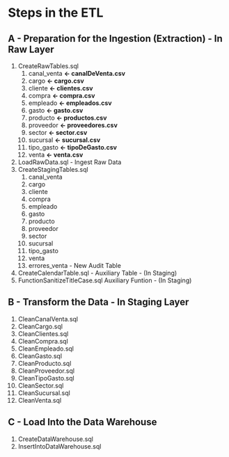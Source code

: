 # Steps in the ETL

## A - Preparation for the Ingestion (Extraction) - In Raw Layer

1. CreateRawTables.sql
    1. canal_venta **<- canalDeVenta.csv**
    1. cargo       **<- cargo.csv**
    1. cliente     **<- clientes.csv**
    1. compra      **<- compra.csv**
    1. empleado    **<- empleados.csv**
    1. gasto       **<- gasto.csv**
    1. producto    **<- productos.csv**
    1. proveedor   **<- proveedores.csv**
    1. sector      **<- sector.csv**
    1. sucursal    **<- sucursal.csv**
    1. tipo_gasto  **<- tipoDeGasto.csv**
    1. venta       **<- venta.csv**
1. LoadRawData.sql - Ingest Raw Data
1. CreateStagingTables.sql
    1. canal_venta
    1. cargo
    1. cliente
    1. compra
    1. empleado
    1. gasto
    1. producto
    1. proveedor
    1. sector
    1. sucursal
    1. tipo_gasto
    1. venta
    1. errores_venta - New Audit Table
1. CreateCalendarTable.sql - Auxiliary Table - (In Staging)
1. FunctionSanitizeTitleCase.sql Auxiliary Funtion - (In Staging)
## B - Transform the Data - In Staging Layer
1. CleanCanalVenta.sql
1. CleanCargo.sql
1. CleanClientes.sql
1. CleanCompra.sql
1. CleanEmpleado.sql
1. CleanGasto.sql
1. CleanProducto.sql
1. CleanProveedor.sql
1. CleanTipoGasto.sql
1. CleanSector.sql
1. CleanSucursal.sql
1. CleanVenta.sql

## C - Load Into the Data Warehouse
1. CreateDataWarehouse.sql
1. InsertIntoDataWarehouse.sql